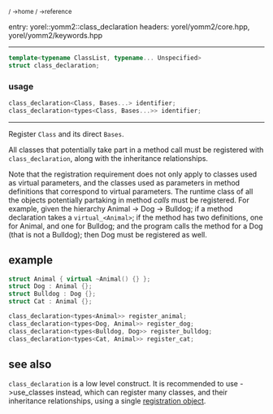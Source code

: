 <sub>/ ->home / ->reference </sub>

entry: yorel::yomm2::class_declaration
headers: yorel/yomm2/core.hpp, yorel/yomm2/keywords.hpp

---

```c++
template<typename ClassList, typename... Unspecified>
struct class_declaration;
```

### usage
```c++
class_declaration<Class, Bases...> identifier;
class_declaration<types<Class, Bases...>> identifier;
```
---

Register `Class` and its direct `Bases`.

All classes that potentially take part in a method call must be registered with
`class_declaration`, along with the inheritance relationships.

Note that the registration requirement does not only apply to classes used as
virtual parameters, and the classes used as parameters in method definitions
that correspond to virtual parameters. The runtime class of all the objects
potentially partaking in method *calls* must be registered. For example, given
the hierarchy Animal -> Dog -> Bulldog; if a method declaration takes a
`virtual_<Animal>`; if the method has two definitions, one for Animal, and one
for Bulldog; and the program calls the method for a Dog (that is not a Bulldog);
then Dog must be registered as well.

## example
```c++
struct Animal { virtual ~Animal() {} };
struct Dog : Animal {};
struct Bulldog : Dog {};
struct Cat : Animal {};

class_declaration<types<Animal>> register_animal;
class_declaration<types<Dog, Animal>> register_dog;
class_declaration<types<Bulldog, Dog>> register_bulldog;
class_declaration<types<Cat, Animal>> register_cat;
```

## see also
`class_declaration` is a low level construct. It is recommended to use
->use_classes instead, which can register many classes, and their inheritance
relationships,  using a single [registration object](static-object.md).
